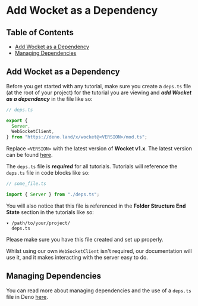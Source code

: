 # Add Wocket as a Dependency

## Table of Contents

- [Add Wocket as a Dependency](#add-wocket-as-a-dependency)
- [Managing Dependencies](#managing-dependencies)

## Add Wocket as a Dependency

Before you get started with any tutorial, make sure you create a `deps.ts` file
(at the root of your project) for the tutorial you are viewing and **_add Wocket
as a dependency_** in the file like so:

```typescript
// deps.ts

export {
  Server,
  WebSocketClient,
} from "https://deno.land/x/wocket@<VERSION>/mod.ts";
```

Replace `<VERSION>` with the latest version of **Wocket v1.x**. The latest
version can be found
[here](https://github.com/drashland/wocket/releases/latest?q=v3&expanded=true).

The `deps.ts` file is **_required_** for all tutorials. Tutorials will reference
the `deps.ts` file in code blocks like so:

```typescript
// some_file.ts

import { Server } from "./deps.ts";
```

You will also notice that this file is referenced in the **Folder Structure End
State** section in the tutorials like so:

```text
▾ /path/to/your/project/
  deps.ts
```

Please make sure you have this file created and set up properly.

Whilst using our own `WebSocketClient` isn't required, our documentation will
use it, and it makes interacting with the server easy to do.

## Managing Dependencies

You can read more about managing dependencies and the use of a `deps.ts` file in
Deno [here](https://deno.land/manual/examples/manage_dependencies).
